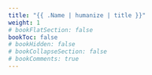 ```yaml
---
title: "{{ .Name | humanize | title }}"
weight: 1
# bookFlatSection: false
bookToc: false
# bookHidden: false
# bookCollapseSection: false
# bookComments: true
---
```

